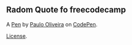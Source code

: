 Radom Quote fo freecodecamp
---------------------------


A [Pen](https://codepen.io/plooliveira/pen/rJOmbJ) by [Paulo Oliveira](https://codepen.io/plooliveira) on [CodePen](https://codepen.io).

[License](https://codepen.io/plooliveira/pen/rJOmbJ/license).
